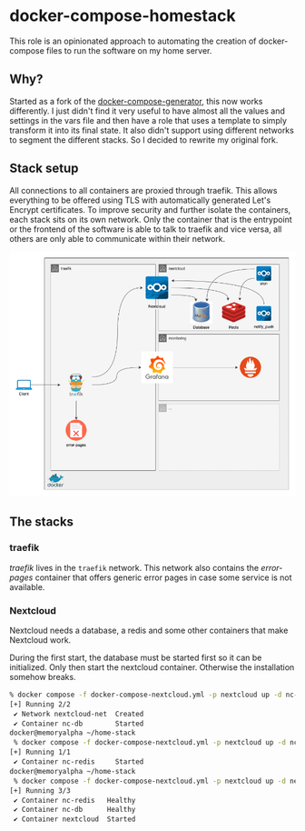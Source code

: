 # docker-compose-homestack

This role is an opinionated approach to automating the creation of docker-compose files to run the software on my home
server.

## Why?

Started as a fork of the
[docker-compose-generator](https://github.com/ironicbadger/ansible-role-docker-compose-generator), this now works
differently. I just didn't find it very useful to have almost all the values and settings in the vars file and then have
a role that uses a template to simply transform it into its final state. It also didn't support using different networks
to segment the different stacks. So I decided to rewrite my original fork.

## Stack setup

All connections to all containers are proxied through traefik. This allows everything to be offered using TLS with
automatically generated Let's Encrypt certificates. To improve security and further isolate the containers, each stack
sits on its own network. Only the container that is the entrypoint or the frontend of the software is able to talk to
traefik and vice versa, all others are only able to communicate within their network.

![alt text](docs/stack.png)

## The stacks

### traefik

_traefik_ lives in the `traefik` network. This network also contains the _error-pages_ container that offers generic
error pages in case some service is not available.

### Nextcloud

Nextcloud needs a database, a redis and some other containers that make Nextcloud work.

During the first start, the database must be started first so it can be initialized. Only then start the nextcloud
container. Otherwise the installation somehow breaks.

```sh
% docker compose -f docker-compose-nextcloud.yml -p nextcloud up -d nc-db
[+] Running 2/2
 ✔ Network nextcloud-net  Created                                           0.1s
 ✔ Container nc-db        Started                                           1.0s
docker@memoryalpha ~/home-stack
 % docker compose -f docker-compose-nextcloud.yml -p nextcloud up -d nc-redis
[+] Running 1/1
 ✔ Container nc-redis     Started                                           1.1s
docker@memoryalpha ~/home-stack
 % docker compose -f docker-compose-nextcloud.yml -p nextcloud up -d nextcloud
[+] Running 3/3
 ✔ Container nc-redis   Healthy                                             0.9s
 ✔ Container nc-db      Healthy                                             0.9s
 ✔ Container nextcloud  Started
 ```
